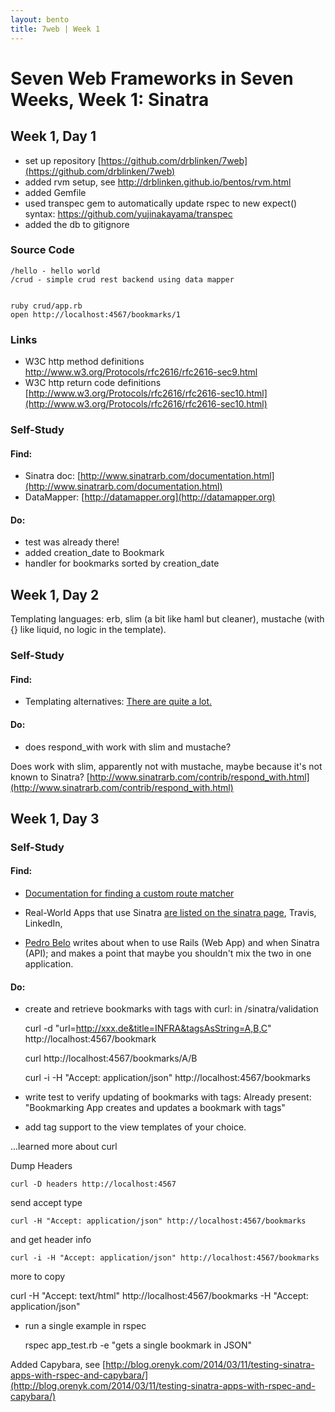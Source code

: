 ```yaml
---
layout: bento
title: 7web | Week 1
---
```


Seven Web Frameworks in Seven Weeks, Week 1: Sinatra
===================

Week 1, Day 1
--------------------------
- set up repository [https://github.com/drblinken/7web](https://github.com/drblinken/7web)
- added rvm setup, see http://drblinken.github.io/bentos/rvm.html
- added Gemfile
- used transpec gem to automatically update rspec to new expect() syntax: https://github.com/yujinakayama/transpec
- added the db to gitignore

### Source Code

    /hello - hello world
    /crud - simple crud rest backend using data mapper


    ruby crud/app.rb
    open http://localhost:4567/bookmarks/1


### Links
* W3C http method definitions http://www.w3.org/Protocols/rfc2616/rfc2616-sec9.html
* W3C http return code definitions [http://www.w3.org/Protocols/rfc2616/rfc2616-sec10.html](http://www.w3.org/Protocols/rfc2616/rfc2616-sec10.html)

### Self-Study

#### Find:
* Sinatra doc: [http://www.sinatrarb.com/documentation.html](http://www.sinatrarb.com/documentation.html)
* DataMapper: [http://datamapper.org](http://datamapper.org)

#### Do:
* test was already there!
* added creation_date to Bookmark
* handler for bookmarks sorted by creation_date
    

Week 1, Day 2
----

Templating languages: erb, slim (a bit like haml but cleaner), mustache (with {} like liquid, no logic in the template).

### Self-Study

#### Find:

* Templating alternatives: [There are quite a lot.](http://www.sinatrarb.com/intro.html#Available%20Template%20Languages)

#### Do:

* does respond_with work with slim and mustache?

Does work with slim, apparently not with mustache, maybe because it's not known to Sinatra? [http://www.sinatrarb.com/contrib/respond_with.html](http://www.sinatrarb.com/contrib/respond_with.html)

Week 1, Day 3
----
### Self-Study

#### Find:

* [Documentation for finding a custom route matcher](http://www.sinatrarb.com/intro.html#Custom%20Route%20Matchers)
* Real-World Apps that use Sinatra [are listed on the sinatra page](http://www.sinatrarb.com/wild.html), Travis, LinkedIn,

* [Pedro Belo](https://pedro.herokuapp.com/past/2012/9/12/on_rails_sinatra_and_picking_the_right_tool_for_the_job/) writes about when to use Rails (Web App) and when Sinatra (API); and makes a point that maybe you shouldn't mix the two in one application.

#### Do:

* create and retrieve bookmarks with tags with curl:
in /sinatra/validation

    curl -d "url=http://xxx.de&title=INFRA&tagsAsString=A,B,C" http://localhost:4567/bookmark

    curl http://localhost:4567/bookmarks/A/B

    curl -i -H "Accept: application/json" http://localhost:4567/bookmarks



* write test to verify updating of bookmarks with tags: Already present:
"Bookmarking App creates and updates a bookmark with tags"

* add tag support to the view templates of your choice.

...learned more about curl

Dump Headers

    curl -D headers http://localhost:4567

send accept type

    curl -H "Accept: application/json" http://localhost:4567/bookmarks

and get header info

    curl -i -H "Accept: application/json" http://localhost:4567/bookmarks

more to copy

   curl  -H "Accept: text/html" http://localhost:4567/bookmarks
-H "Accept: application/json"

- run a single example in rspec

    rspec app_test.rb -e "gets a single bookmark in JSON"

Added Capybara, see [http://blog.orenyk.com/2014/03/11/testing-sinatra-apps-with-rspec-and-capybara/](http://blog.orenyk.com/2014/03/11/testing-sinatra-apps-with-rspec-and-capybara/)

